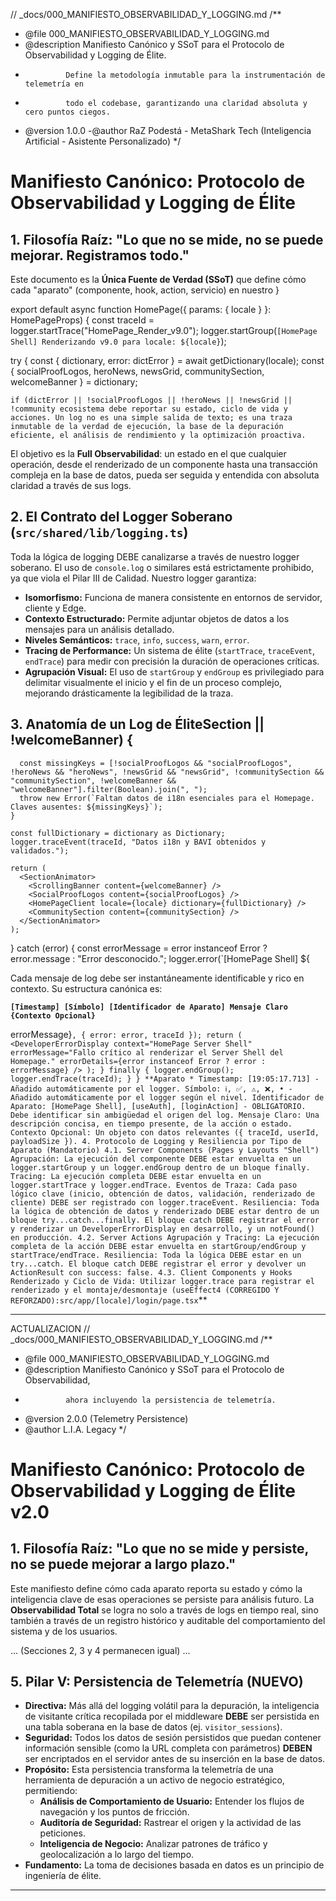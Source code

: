 // \_docs/000_MANIFIESTO_OBSERVABILIDAD_Y_LOGGING.md
/\*\*

- @file 000_MANIFIESTO_OBSERVABILIDAD_Y_LOGGING.md
- @description Manifiesto Canónico y SSoT para el Protocolo de Observabilidad y Logging de Élite.
-              Define la metodología inmutable para la instrumentación de telemetría en
-              todo el codebase, garantizando una claridad absoluta y cero puntos ciegos.
- @version 1.0.0
  -@author RaZ Podestá - MetaShark Tech (Inteligencia Artificial - Asistente Personalizado)
  \*/

# Manifiesto Canónico: Protocolo de Observabilidad y Logging de Élite

## 1. Filosofía Raíz: "Lo que no se mide, no se puede mejorar. Registramos todo."

Este documento es la **Única Fuente de Verdad (SSoT)** que define cómo cada "aparato" (componente, hook, action, servicio) en nuestro
}

export default async function HomePage({ params: { locale } }: HomePageProps) {
const traceId = logger.startTrace("HomePage_Render_v9.0");
logger.startGroup(`[HomePage Shell] Renderizando v9.0 para locale: ${locale}`);

try {
const { dictionary, error: dictError } = await getDictionary(locale);
const { socialProofLogos, heroNews, newsGrid, communitySection, welcomeBanner } = dictionary;

    if (dictError || !socialProofLogos || !heroNews || !newsGrid || !community ecosistema debe reportar su estado, ciclo de vida y acciones. Un log no es una simple salida de texto; es una traza inmutable de la verdad de ejecución, la base de la depuración eficiente, el análisis de rendimiento y la optimización proactiva.

El objetivo es la **Full Observabilidad**: un estado en el que cualquier operación, desde el renderizado de un componente hasta una transacción compleja en la base de datos, pueda ser seguida y entendida con absoluta claridad a través de sus logs.

## 2. El Contrato del Logger Soberano (`src/shared/lib/logging.ts`)

Toda la lógica de logging DEBE canalizarse a través de nuestro logger soberano. El uso de `console.log` o similares está estrictamente prohibido, ya que viola el Pilar III de Calidad. Nuestro logger garantiza:

- **Isomorfismo:** Funciona de manera consistente en entornos de servidor, cliente y Edge.
- **Contexto Estructurado:** Permite adjuntar objetos de datos a los mensajes para un análisis detallado.
- **Niveles Semánticos:** `trace`, `info`, `success`, `warn`, `error`.
- **Tracing de Performance:** Un sistema de élite (`startTrace`, `traceEvent`, `endTrace`) para medir con precisión la duración de operaciones críticas.
- **Agrupación Visual:** El uso de `startGroup` y `endGroup` es privilegiado para delimitar visualmente el inicio y el fin de un proceso complejo, mejorando drásticamente la legibilidad de la traza.

## 3. Anatomía de un Log de ÉliteSection || !welcomeBanner) {

      const missingKeys = [!socialProofLogos && "socialProofLogos", !heroNews && "heroNews", !newsGrid && "newsGrid", !communitySection && "communitySection", !welcomeBanner && "welcomeBanner"].filter(Boolean).join(", ");
      throw new Error(`Faltan datos de i18n esenciales para el Homepage. Claves ausentes: ${missingKeys}`);
    }

    const fullDictionary = dictionary as Dictionary;
    logger.traceEvent(traceId, "Datos i18n y BAVI obtenidos y validados.");

    return (
      <SectionAnimator>
        <ScrollingBanner content={welcomeBanner} />
        <SocialProofLogos content={socialProofLogos} />
        <HomePageClient locale={locale} dictionary={fullDictionary} />
        <CommunitySection content={communitySection} />
      </SectionAnimator>
    );

} catch (error) {
const errorMessage = error instanceof Error ? error.message : "Error desconocido.";
logger.error(`[HomePage Shell] ${

Cada mensaje de log debe ser instantáneamente identificable y rico en contexto. Su estructura canónica es:

**`[Timestamp] [Símbolo] [Identificador de Aparato] Mensaje Claro {Contexto Opcional}`**

errorMessage}`, { error: error, traceId });
    return (
      <DeveloperErrorDisplay
        context="HomePage Server Shell"
        errorMessage="Fallo crítico al renderizar el Server Shell del Homepage."
        errorDetails={error instanceof Error ? error : errorMessage}
      />
    );
  } finally {
    logger.endGroup();
    logger.endTrace(traceId);
  }
}
**Aparato * Timestamp: [19:05:17.713] - Añadido automáticamente por el logger.
Símbolo: ℹ️, ✅, ⚠️, ❌, • - Añadido automáticamente por el logger según el nivel.
Identificador de Aparato: [HomePage Shell], [useAuth], [loginAction] - OBLIGATORIO. Debe identificar sin ambigüedad el origen del log.
Mensaje Claro: Una descripción concisa, en tiempo presente, de la acción o estado.
Contexto Opcional: Un objeto con datos relevantes ({ traceId, userId, payloadSize }).
4. Protocolo de Logging y Resiliencia por Tipo de Aparato (Mandatorio)
4.1. Server Components (Pages y Layouts "Shell")
Agrupación: La ejecución del componente DEBE estar envuelta en un logger.startGroup y un logger.endGroup dentro de un bloque finally.
Tracing: La ejecución completa DEBE estar envuelta en un logger.startTrace y logger.endTrace.
Eventos de Traza: Cada paso lógico clave (inicio, obtención de datos, validación, renderizado de cliente) DEBE ser registrado con logger.traceEvent.
Resiliencia: Toda la lógica de obtención de datos y renderizado DEBE estar dentro de un bloque try...catch...finally. El bloque catch DEBE registrar el error y renderizar un DeveloperErrorDisplay en desarrollo, y un notFound() en producción.
4.2. Server Actions
Agrupación y Tracing: La ejecución completa de la acción DEBE estar envuelta en startGroup/endGroup y startTrace/endTrace.
Resiliencia: Toda la lógica DEBE estar en un try...catch. El bloque catch DEBE registrar el error y devolver un ActionResult con success: false.
4.3. Client Components y Hooks
Renderizado y Ciclo de Vida: Utilizar logger.trace para registrar el renderizado y el montaje/desmontaje (useEffect4 (CORREGIDO Y REFORZADO):src/app/[locale]/login/page.tsx`\*\*

---

ACTUALIZACION
// \_docs/000_MANIFIESTO_OBSERVABILIDAD_Y_LOGGING.md
/\*\*

- @file 000_MANIFIESTO_OBSERVABILIDAD_Y_LOGGING.md
- @description Manifiesto Canónico y SSoT para el Protocolo de Observabilidad,
-              ahora incluyendo la persistencia de telemetría.
- @version 2.0.0 (Telemetry Persistence)
- @author L.I.A. Legacy
  \*/

# Manifiesto Canónico: Protocolo de Observabilidad y Logging de Élite v2.0

## 1. Filosofía Raíz: "Lo que no se mide y persiste, no se puede mejorar a largo plazo."

Este manifiesto define cómo cada aparato reporta su estado y cómo la inteligencia clave de esas operaciones se persiste para análisis futuro. La **Observabilidad Total** se logra no solo a través de logs en tiempo real, sino también a través de un registro histórico y auditable del comportamiento del sistema y de los usuarios.

... (Secciones 2, 3 y 4 permanecen igual) ...

## 5. Pilar V: Persistencia de Telemetría (NUEVO)

- **Directiva:** Más allá del logging volátil para la depuración, la inteligencia de visitante crítica recopilada por el middleware **DEBE** ser persistida en una tabla soberana en la base de datos (ej. `visitor_sessions`).
- **Seguridad:** Todos los datos de sesión persistidos que puedan contener información sensible (como la URL completa con parámetros) **DEBEN** ser encriptados en el servidor antes de su inserción en la base de datos.
- **Propósito:** Esta persistencia transforma la telemetría de una herramienta de depuración a un activo de negocio estratégico, permitiendo:
  - **Análisis de Comportamiento de Usuario:** Entender los flujos de navegación y los puntos de fricción.
  - **Auditoría de Seguridad:** Rastrear el origen y la actividad de las peticiones.
  - **Inteligencia de Negocio:** Analizar patrones de tráfico y geolocalización a lo largo del tiempo.
- **Fundamento:** La toma de decisiones basada en datos es un principio de ingeniería de élite.

---
